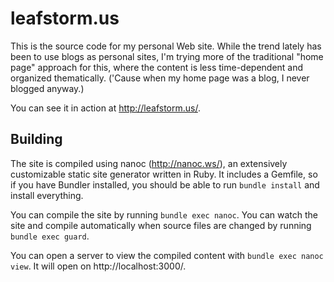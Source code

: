 # leafstorm.us

This is the source code for my personal Web site.
While the trend lately has been to use blogs as personal sites,
I'm trying more of the traditional "home page" approach for this,
where the content is less time-dependent and organized thematically.
('Cause when my home page was a blog, I never blogged anyway.)

You can see it in action at http://leafstorm.us/.


## Building

The site is compiled using nanoc (http://nanoc.ws/),
an extensively customizable static site generator written in Ruby.
It includes a Gemfile, so if you have Bundler installed,
you should be able to run `bundle install` and install everything.

You can compile the site by running `bundle exec nanoc`.
You can watch the site and compile automatically when source files are
changed by running `bundle exec guard`.

You can open a server to view the compiled content with
`bundle exec nanoc view`. It will open on http://localhost:3000/.

